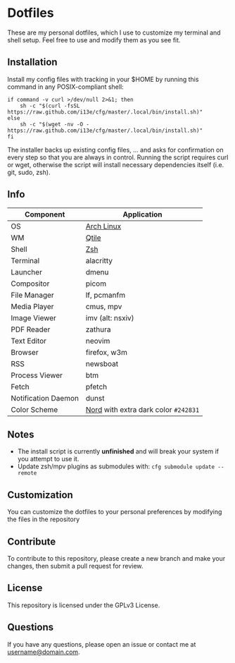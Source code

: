 # Dotfiles

These are my personal dotfiles, which I use to customize my terminal and shell setup. Feel free to use and modify them as you see fit.

## Installation

Install my config files with tracking in your $HOME by running this command in
any POSIX-compliant shell:

```shell
if command -v curl >/dev/null 2>&1; then
    sh -c "$(curl -fsSL https://raw.github.com/i13e/cfg/master/.local/bin/install.sh)"
else
    sh -c "$(wget -nv -O - https://raw.github.com/i13e/cfg/master/.local/bin/install.sh)"
fi
```

The installer backs up existing config files, ... and asks for confirmation on every step so that you are always in control. Running the script requires curl or wget, otherwise the script will install necessary dependencies itself (i.e. git, sudo, zsh).

## Info

| Component           | Application                                                   |
| ------------------- | ------------------------------------------------------------- |
| OS                  | [Arch Linux](https://archlinux.org)                           |
| WM                  | [Qtile](https://qtile.org)                                    |
| Shell               | [Zsh](https://zsh.org)                                        |
| Terminal            | alacritty                                                     |
| Launcher            | dmenu                                                         |
| Compositor          | picom                                                         |
| File Manager        | lf, pcmanfm                                                   |
| Media Player        | cmus, mpv                                                     |
| Image Viewer        | imv (alt: nsxiv)                                              |
| PDF Reader          | zathura                                                       |
| Text Editor         | neovim                                                        |
| Browser             | firefox, w3m                                                  |
| RSS                 | newsboat                                                      |
| Process Viewer      | btm                                                           |
| Fetch               | pfetch                                                        |
| Notification Daemon | dunst                                                         |
| Color Scheme        | [Nord](https://nordtheme.com) with extra dark color `#242831` |

## Notes

- The install script is currently **unfinished** and will break your system if you attempt to use it.
- Update zsh/mpv plugins as submodules with: `cfg submodule update --remote`

## Customization

You can customize the dotfiles to your personal preferences by modifying the files in the repository

## Contribute
To contribute to this repository, please create a new branch and make your changes, then submit a pull
request for review.

## License

This repository is licensed under the GPLv3 License.

## Questions

If you have any questions, please open an issue or contact me at username@domain.com.
